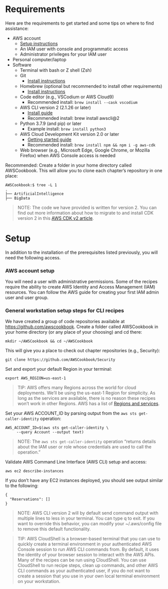 # Requirements

Here are the requirements to get started and some tips on where to find assistance:

* AWS account
  * [Setup instructions](https://aws.amazon.com/premiumsupport/knowledge-center/create-and-activate-aws-account/)
  * An IAM user with console and programmatic access
  * Administrator privileges for your IAM user
* Personal computer/laptop
* Software
  * Terminal with bash or Z shell (Zsh)
  * Git
    * [Install instructions](https://github.com/git-guides/install-git)
  * Homebrew (optional but recommended to install other requirements)
    * [Install instructions](https://docs.brew.sh/Installation)
  * Code editor (e.g., VSCodium or AWS Cloud9)
    * Recommended install: `brew install --cask vscodium`
  * AWS CLI version 2 (2.1.26 or later)
    * [Install guide](https://docs.aws.amazon.com/cli/latest/userguide/getting-started-install.html)
    * Recommended install: brew install awscli@2
  * Python 3.7.9 (and pip) or later
    * Example install: `brew install python3`
  * AWS Cloud Development Kit version 2.0 or later
    * [Getting started guide](https://docs.aws.amazon.com/cdk/v2/guide/getting_started.html)
    * Recommended install: `brew install npm && npm i -g aws-cdk`
  * Web browser (e.g., Microsoft Edge, Google Chrome, or Mozilla Firefox) when AWS Console access is needed

Recommended: Create a folder in your home directory called AWSCookbook. This will allow you to clone each chapter’s repository in one place:
```
AWSCookbook:$ tree -L 1
.
├── ArtificialIntelligence
├── BigData
```

> NOTE: The code we have provided is written for version 2. You can find out more information about how to migrate to and install CDK version 2 in this [AWS CDK v2 article](https://aws.amazon.com/blogs/developer/announcing-aws-cloud-development-kit-v2-developer-preview/).

#  Setup
In addition to the installation of the prerequisites listed previously, you will need the following access.

### AWS account setup
You will need a user with administrative permissions. Some of the recipes require the ability to create AWS Identity and Access Management (IAM) resources. You can follow the AWS guide for creating your first IAM admin user and user group.

### General workstation setup steps for CLI recipes
We have created a group of code repositories available at https://github.com/awscookbook. Create a folder called AWSCookbook in your home directory (or any place of your choosing) and cd there:
```
mkdir ~/AWSCookbook && cd ~/AWSCookbook
```
This will give you a place to check out chapter repositories (e.g., Security):
```
git clone https://github.com/AWSCookbook/Security
```
Set and export your default Region in your terminal:
```
export AWS_REGION=us-east-1
```

> TIP: AWS offers many Regions across the world for cloud deployments. We’ll be using the us-east-1 Region for simplicity. As long as the services are available, there is no reason these recipes won’t work in other Regions. AWS has a list of [Regions and services](https://aws.amazon.com/about-aws/global-infrastructure/regional-product-services/).

Set your AWS ACCOUNT_ID by parsing output from the `aws sts get-caller-identity` operation:
```
AWS_ACCOUNT_ID=$(aws sts get-caller-identity \
     --query Account --output text)
```

> NOTE: The `aws sts get-caller-identity` operation “returns details about the IAM user or role whose credentials are used to call the operation.”

Validate AWS Command Line Interface (AWS CLI) setup and access:
```
aws ec2 describe-instances
```

If you don’t have any EC2 instances deployed, you should see output similar to the following:
```
{
  "Reservations": []
}
```
> NOTE: AWS CLI version 2 will by default send command output with multiple lines to less in your terminal. You can type q to exit. If you want to override this behavior, you can modify your ~/.aws/config file to remove this default functionality.

> TIP: AWS CloudShell is a browser-based terminal that you can use to quickly create a terminal environment in your authenticated AWS Console session to run AWS CLI commands from. By default, it uses the identity of your browser session to interact with the AWS APIs. Many of the recipes can be run using CloudShell. You can use CloudShell to run recipe steps, clean up commands, and other AWS CLI commands as your authenticated user, if you do not want to create a session that you use in your own local terminal environment on your workstation.

